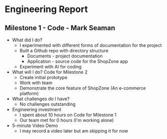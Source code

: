# Engineering Report

## Milestone 1 - Code - Mark Seaman

* What did I do?
    * I experimented with different forms of documentation for the project
    * Built a Github repo with directory structure
        * Documents - project documentation
        * Application - source code for the ShopZone app
    * Experiment with AI for coding
* What will I do?  Code for Milestone 2
    * Create initial prototype
    * Work with team
    * Demonstrate the core feature of ShopZone (An e-commerce platform)
* What challenges do I have?
    * No challenges outstanding
* Engineering investment
    * I spent about 10 hours on Code for Milestone 1
    * Our team met for 0 hours (I'm working alone) 
* 5-minute Video Demo
    * I may record a video later but am skipping it for now

